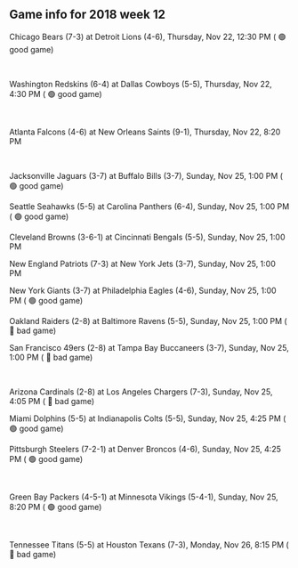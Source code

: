 ## Game info for 2018 week 12
Chicago Bears (7-3) at Detroit Lions (4-6), Thursday, Nov 22, 12:30 PM (	:green_circle: good game)


<br/>

Washington Redskins (6-4) at Dallas Cowboys (5-5), Thursday, Nov 22, 4:30 PM (	:green_circle: good game)


<br/>

Atlanta Falcons (4-6) at New Orleans Saints (9-1), Thursday, Nov 22, 8:20 PM


<br/>

Jacksonville Jaguars (3-7) at Buffalo Bills (3-7), Sunday, Nov 25, 1:00 PM (	:green_circle: good game)

Seattle Seahawks (5-5) at Carolina Panthers (6-4), Sunday, Nov 25, 1:00 PM (	:green_circle: good game)

Cleveland Browns (3-6-1) at Cincinnati Bengals (5-5), Sunday, Nov 25, 1:00 PM

New England Patriots (7-3) at New York Jets (3-7), Sunday, Nov 25, 1:00 PM

New York Giants (3-7) at Philadelphia Eagles (4-6), Sunday, Nov 25, 1:00 PM (	:green_circle: good game)

Oakland Raiders (2-8) at Baltimore Ravens (5-5), Sunday, Nov 25, 1:00 PM (	:red_circle: bad game)

San Francisco 49ers (2-8) at Tampa Bay Buccaneers (3-7), Sunday, Nov 25, 1:00 PM (	:red_circle: bad game)


<br/>

Arizona Cardinals (2-8) at Los Angeles Chargers (7-3), Sunday, Nov 25, 4:05 PM (	:red_circle: bad game)

Miami Dolphins (5-5) at Indianapolis Colts (5-5), Sunday, Nov 25, 4:25 PM (	:green_circle: good game)

Pittsburgh Steelers (7-2-1) at Denver Broncos (4-6), Sunday, Nov 25, 4:25 PM (	:green_circle: good game)


<br/>

Green Bay Packers (4-5-1) at Minnesota Vikings (5-4-1), Sunday, Nov 25, 8:20 PM (	:green_circle: good game)


<br/>

Tennessee Titans (5-5) at Houston Texans (7-3), Monday, Nov 26, 8:15 PM (	:red_circle: bad game)

